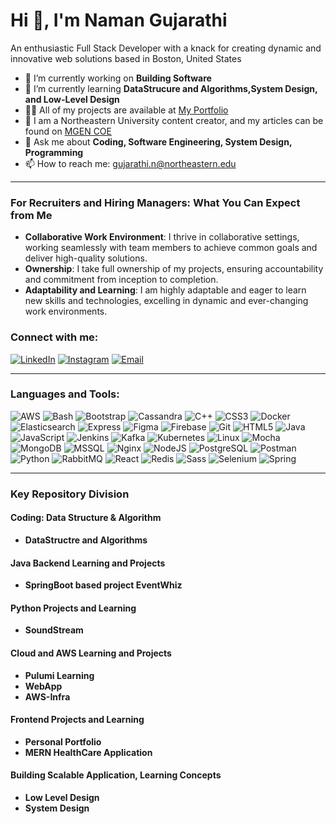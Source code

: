 # Hi 👋, I'm Naman Gujarathi

An enthusiastic Full Stack Developer with a knack for creating dynamic and innovative web solutions based in Boston, United States

- 🔭 I’m currently working on **Building Software**
- 🌱 I’m currently learning **DataStrucure and Algorithms,System Design, and Low-Level Design**
- 👨‍💻 All of my projects are available at [My Portfolio](https://github.com/Naman-Gujarathi?tab=repositories)
- 📝 I am a Northeastern University content creator, and my articles can be found on [MGEN COE](https://coe.northeastern.edu/news-events/spotlight-stories/?dept=23&prg&top&yr&mth)
- 💬 Ask me about **Coding, Software Engineering, System Design, Programming**
- 📫 How to reach me: [gujarathi.n@northeastern.edu](mailto:gujarathi.n@northeastern.edu)

---

### For Recruiters and Hiring Managers: What You Can Expect from Me

- **Collaborative Work Environment**: I thrive in collaborative settings, working seamlessly with team members to achieve common goals and deliver high-quality solutions.
- **Ownership**: I take full ownership of my projects, ensuring accountability and commitment from inception to completion.
- **Adaptability and Learning**: I am highly adaptable and eager to learn new skills and technologies, excelling in dynamic and ever-changing work environments.

### Connect with me:

[![LinkedIn](https://img.shields.io/badge/LinkedIn-blue?style=flat&logo=linkedin)]([(https://www.linkedin.com/in/namangujarathi/))
[![Instagram](https://img.shields.io/badge/Instagram-pink?style=flat&logo=instagram)](https://www.instagram.com/_i.am.naman_/)
[![Email](https://img.shields.io/badge/Email-grey?style=flat&logo=gmail)](mailto:gujarathi.n@northeastern.edu)

---

### Languages and Tools:


![AWS](https://img.shields.io/badge/AWS-orange?style=flat&logo=amazon-aws)
![Bash](https://img.shields.io/badge/Bash-black?style=flat&logo=gnu-bash)
![Bootstrap](https://img.shields.io/badge/Bootstrap-purple?style=flat&logo=bootstrap)
![Cassandra](https://img.shields.io/badge/Cassandra-blue?style=flat&logo=apache-cassandra)
![C++](https://img.shields.io/badge/C++-blue?style=flat&logo=c%2B%2B)
![CSS3](https://img.shields.io/badge/CSS3-blue?style=flat&logo=css3)
![Docker](https://img.shields.io/badge/Docker-blue?style=flat&logo=docker)
![Elasticsearch](https://img.shields.io/badge/Elasticsearch-yellow?style=flat&logo=elasticsearch)
![Express](https://img.shields.io/badge/Express-black?style=flat&logo=express)
![Figma](https://img.shields.io/badge/Figma-red?style=flat&logo=figma)
![Firebase](https://img.shields.io/badge/Firebase-orange?style=flat&logo=firebase)
![Git](https://img.shields.io/badge/Git-orange?style=flat&logo=git)
![HTML5](https://img.shields.io/badge/HTML5-orange?style=flat&logo=html5)
![Java](https://img.shields.io/badge/Java-red?style=flat&logo=java)
![JavaScript](https://img.shields.io/badge/JavaScript-yellow?style=flat&logo=javascript)
![Jenkins](https://img.shields.io/badge/Jenkins-blue?style=flat&logo=jenkins)
![Kafka](https://img.shields.io/badge/Kafka-black?style=flat&logo=apache-kafka)
![Kubernetes](https://img.shields.io/badge/Kubernetes-blue?style=flat&logo=kubernetes)
![Linux](https://img.shields.io/badge/Linux-yellow?style=flat&logo=linux)
![Mocha](https://img.shields.io/badge/Mocha-brown?style=flat&logo=mocha)
![MongoDB](https://img.shields.io/badge/MongoDB-green?style=flat&logo=mongodb)
![MSSQL](https://img.shields.io/badge/MSSQL-blue?style=flat&logo=microsoft-sql-server)
![Nginx](https://img.shields.io/badge/Nginx-green?style=flat&logo=nginx)
![NodeJS](https://img.shields.io/badge/NodeJS-green?style=flat&logo=node.js)
![PostgreSQL](https://img.shields.io/badge/PostgreSQL-blue?style=flat&logo=postgresql)
![Postman](https://img.shields.io/badge/Postman-orange?style=flat&logo=postman)
![Python](https://img.shields.io/badge/Python-yellow?style=flat&logo=python)
![RabbitMQ](https://img.shields.io/badge/RabbitMQ-orange?style=flat&logo=rabbitmq)
![React](https://img.shields.io/badge/React-blue?style=flat&logo=react)
![Redis](https://img.shields.io/badge/Redis-red?style=flat&logo=redis)
![Sass](https://img.shields.io/badge/Sass-pink?style=flat&logo=sass)
![Selenium](https://img.shields.io/badge/Selenium-green?style=flat&logo=selenium)
![Spring](https://img.shields.io/badge/Spring-green?style=flat&logo=spring)

---

### Key Repository Division

#### Coding: Data Structure & Algorithm
- **DataStructre and Algorithms**


#### Java Backend Learning and Projects

- **SpringBoot based project EventWhiz**


#### Python Projects and Learning
- **SoundStream**


#### Cloud and AWS Learning and Projects
- **Pulumi Learning**
- **WebApp**
- **AWS-Infra**

#### Frontend Projects and Learning
- **Personal Portfolio**
- **MERN HealthCare Application**

#### Building Scalable Application, Learning Concepts
- **Low Level Design**
- **System Design**



